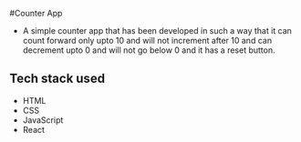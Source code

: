 #Counter App
- A simple counter app that has been developed in such a way that it can count forward only upto 10 and will not increment after 10 and can decrement upto 0 and will not go below 0 and it has a reset button.

## Tech stack used
- HTML
- CSS
- JavaScript
- React
